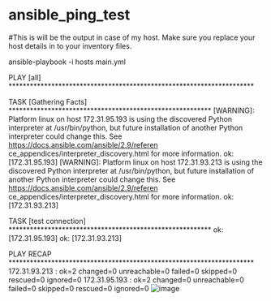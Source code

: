 # ansible_ping_test

#This is will be the output in case of my host. Make sure you replace your host details in to your inventory files. 

ansible-playbook -i hosts main.yml

PLAY [all] *********************************************************************

TASK [Gathering Facts] *********************************************************
[WARNING]: Platform linux on host 172.31.95.193 is using the discovered Python
interpreter at /usr/bin/python, but future installation of another Python
interpreter could change this. See https://docs.ansible.com/ansible/2.9/referen
ce_appendices/interpreter_discovery.html for more information.
ok: [172.31.95.193]
[WARNING]: Platform linux on host 172.31.93.213 is using the discovered Python
interpreter at /usr/bin/python, but future installation of another Python
interpreter could change this. See https://docs.ansible.com/ansible/2.9/referen
ce_appendices/interpreter_discovery.html for more information.
ok: [172.31.93.213]

TASK [test connection] *********************************************************
ok: [172.31.95.193]
ok: [172.31.93.213]

PLAY RECAP *********************************************************************
172.31.93.213              : ok=2    changed=0    unreachable=0    failed=0    skipped=0    rescued=0    ignored=0
172.31.95.193              : ok=2    changed=0    unreachable=0    failed=0    skipped=0    rescued=0    ignored=0
![image](https://user-images.githubusercontent.com/103021940/183280897-1aa904f2-22d3-43fa-b623-088bbffd0d3f.png)
